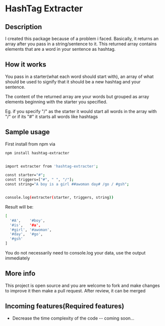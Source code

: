 # HashTag Extracter

## Description

I created this package because of a problem i faced. Basically, it returns an array after you pass in a string/sentence to it. This returned array contains elements that are a word in your sentence as hashtag.

## How it works

You pass in a starter(what each word should start with), an array of what should be used to signify that it should be a new hashtag and your sentence.

The content of the returned array are your words but grouped as array elements beginning with the starter you specified.

Eg. if you specify "/" as the starter it would start all words in the array with "/" or if its "#" it starts all words like hashtags

## Sample usage

First install from npm via

```bash
npm install hashtag-extracter
```

```bash

import extracter from 'hashtag-extracter';

const starter="#";
const triggers=["#", " ", "/"];
const string="A boy is a girl ##awoman day# /go / #gsh";


console.log(extracter(starter, triggers, string))
```

Result will be:

```bash
[
  '#A',    '#boy',
  '#is',   '#a',
  '#girl', '#awoman',
  '#day',  '#go',
  '#gsh'
]
```

You do not necessarily need to console.log your data, use the output immediately

## More info

This project is open source and you are welcome to fork and make changes to improve it then make a pull request. After review, it can be merged

## Incoming features(Required features)

- Decrease the time complexity of the code
-- coming soon...

